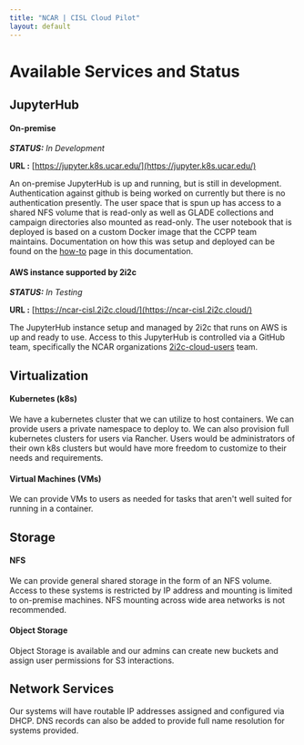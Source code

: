 ```yaml
---
title: "NCAR | CISL Cloud Pilot"
layout: default
---
```


# Available Services and Status

## JupyterHub
#### On-premise
***STATUS:*** *In Development*

**URL :** [https://jupyter.k8s.ucar.edu/](https://jupyter.k8s.ucar.edu/)


An on-premise JupyterHub is up and running, but is still in development. Authentication against github is being worked on currently but there is no authentication presently. The user space that is spun up has access to a shared NFS volume that is read-only as well as GLADE collections and campaign directories also mounted as read-only. The user notebook that is deployed is based on a custom Docker image that the CCPP team maintains. Documentation on how this was setup and deployed can be found on the [how-to](../how-to/k8sJH/customize-docker.md) page in this documentation.   

#### AWS instance supported by 2i2c
***STATUS:*** *In Testing*

**URL :** [https://ncar-cisl.2i2c.cloud/](https://ncar-cisl.2i2c.cloud/)

The JupyterHub instance setup and managed by 2i2c that runs on AWS is up and ready to use. Access to this JupyterHub is controlled via a GitHub team, specifically the NCAR organizations [2i2c-cloud-users](https://github.com/orgs/NCAR/teams/2i2c-cloud-users) team. 

## Virtualization
#### Kubernetes (k8s)
We have a kubernetes cluster that we can utilize to host containers. We can provide users a private namespace to deploy to. We can also provision full kubernetes clusters for users via Rancher. Users would be administrators of their own k8s clusters but would have more freedom to customize to their needs and requirements.  

#### Virtual Machines (VMs)
We can provide VMs to users as needed for tasks that aren't well suited for running in a container. 

## Storage
#### NFS
We can provide general shared storage in the form of an NFS volume. Access to these systems is restricted by IP address and mounting is limited to on-premise machines. NFS mounting across wide area networks is not recommended.  

#### Object Storage
Object Storage is available and our admins can create new buckets and assign user permissions for S3 interactions. 

## Network Services
Our systems will have routable IP addresses assigned and configured via DHCP. DNS records can also be added to provide full name resolution for systems provided. 